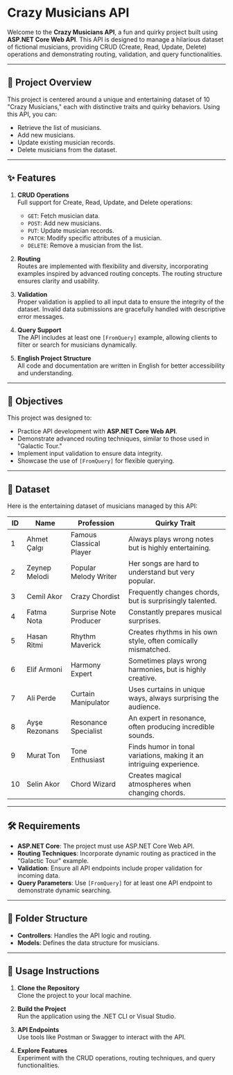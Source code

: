 ﻿# Crazy Musicians API

Welcome to the **Crazy Musicians API**, a fun and quirky project built using **ASP.NET Core Web API**. This API is designed to manage a hilarious dataset of fictional musicians, providing CRUD (Create, Read, Update, Delete) operations and demonstrating routing, validation, and query functionalities.

---

## 🚀 Project Overview

This project is centered around a unique and entertaining dataset of 10 "Crazy Musicians," each with distinctive traits and quirky behaviors. Using this API, you can:

- Retrieve the list of musicians.
- Add new musicians.
- Update existing musician records.
- Delete musicians from the dataset.

---

## ✨ Features

1. **CRUD Operations**  
   Full support for Create, Read, Update, and Delete operations:
   - `GET`: Fetch musician data.
   - `POST`: Add new musicians.
   - `PUT`: Update musician records.
   - `PATCH`: Modify specific attributes of a musician.
   - `DELETE`: Remove a musician from the list.

2. **Routing**  
   Routes are implemented with flexibility and diversity, incorporating examples inspired by advanced routing concepts. The routing structure ensures clarity and usability.

3. **Validation**  
   Proper validation is applied to all input data to ensure the integrity of the dataset. Invalid data submissions are gracefully handled with descriptive error messages.

4. **Query Support**  
   The API includes at least one `[FromQuery]` example, allowing clients to filter or search for musicians dynamically.

5. **English Project Structure**  
   All code and documentation are written in English for better accessibility and understanding.

---

## 🎯 Objectives

This project was designed to:
- Practice API development with **ASP.NET Core Web API**.
- Demonstrate advanced routing techniques, similar to those used in "Galactic Tour."
- Implement input validation to ensure data integrity.
- Showcase the use of `[FromQuery]` for flexible querying.

---

## 📝 Dataset

Here is the entertaining dataset of musicians managed by this API:

| ID  | Name           | Profession           | Quirky Trait                                                          |
|-----|----------------|----------------------|------------------------------------------------------------------------|
| 1   | Ahmet Çalgı    | Famous Classical Player | Always plays wrong notes but is highly entertaining.                  |
| 2   | Zeynep Melodi  | Popular Melody Writer  | Her songs are hard to understand but very popular.                    |
| 3   | Cemil Akor     | Crazy Chordist        | Frequently changes chords, but is surprisingly talented.              |
| 4   | Fatma Nota     | Surprise Note Producer | Constantly prepares musical surprises.                                |
| 5   | Hasan Ritmi    | Rhythm Maverick       | Creates rhythms in his own style, often comically mismatched.         |
| 6   | Elif Armoni    | Harmony Expert        | Sometimes plays wrong harmonies, but is highly creative.              |
| 7   | Ali Perde      | Curtain Manipulator   | Uses curtains in unique ways, always surprising the audience.         |
| 8   | Ayşe Rezonans  | Resonance Specialist  | An expert in resonance, often producing incredible sounds.            |
| 9   | Murat Ton      | Tone Enthusiast       | Finds humor in tonal variations, making it an intriguing experience.  |
| 10  | Selin Akor     | Chord Wizard          | Creates magical atmospheres when changing chords.                     |

---

## 🛠️ Requirements

- **ASP.NET Core**: The project must use ASP.NET Core Web API.
- **Routing Techniques**: Incorporate dynamic routing as practiced in the "Galactic Tour" example.
- **Validation**: Ensure all API endpoints include proper validation for incoming data.
- **Query Parameters**: Use `[FromQuery]` for at least one API endpoint to demonstrate dynamic searching.

---

## 📂 Folder Structure

- **Controllers**: Handles the API logic and routing.
- **Models**: Defines the data structure for musicians.

---

## 🚦 Usage Instructions

1. **Clone the Repository**  
   Clone the project to your local machine.

2. **Build the Project**  
   Run the application using the .NET CLI or Visual Studio.

3. **API Endpoints**  
   Use tools like Postman or Swagger to interact with the API.

4. **Explore Features**  
   Experiment with the CRUD operations, routing techniques, and query functionalities.
